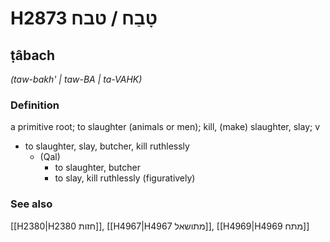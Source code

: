 # H2873 טָבַח / טבח

## ṭâbach

_(taw-bakh' | taw-BA | ta-VAHK)_

### Definition

a primitive root; to slaughter (animals or men); kill, (make) slaughter, slay; v

- to slaughter, slay, butcher, kill ruthlessly
  - (Qal)
    - to slaughter, butcher
    - to slay, kill ruthlessly (figuratively)

### See also

[[H2380|H2380 חזות]], [[H4967|H4967 מתושאל]], [[H4969|H4969 מתח]]
